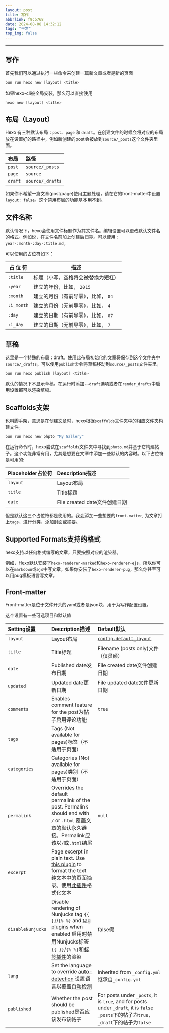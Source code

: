 ```yaml
---
layout: post
title: 写作
abbrlink: f9cb768
date: 2024-08-08 14:32:12
tags: "平常"
top_img: false
---
```


---

## 写作

首先我们可以通过执行一些命令来创建一篇新文章或者是新的页面

```powershell
bun run hexo new [layout] <title>
```

如果hexo-cli被全局安装，那么可以直接使用

```powershell
hexo new [layout] <title>
```

## 布局（Layout）

Hexo 有三种默认布局：`post`、`page` 和 `draft`。在创建文件的时候会将对应的布局放在设置好的路径中，例如新创建的post会被放到`source/_posts`这个文件夹里面。

| 布局    | 路径             |
| :------ | :--------------- |
| `post`  | `source/_posts`  |
| `page`  | `source`         |
| `draft` | `source/_drafts` |

如果你不希望一篇文章(post/page)使用主题处理，请在它的front-matter中设置`layout: false`。这个禁用布局的功能基本用不到。

## 文件名称

默认情况下，hexo会使用文件标题作为其文件名。编辑设置可以更改默认文件名的格式。例如说，在文件名前加上创建后日期。可以使用`：year-:month-:day-:title.md`。

可以使用的占位符如下：

| 占 位 符   | 描述                                |
| ---------- | ----------------------------------- |
| `:title`   | 标题（小写，空格将会被替换为短杠）  |
| `:year`    | 建立的年份，比如， `2015`           |
| `:month`   | 建立的月份（有前导零），比如， `04` |
| `:i_month` | 建立的月份（无前导零），比如， `4`  |
| `:day`     | 建立的日期（有前导零），比如， `07` |
| `:i_day`   | 建立的日期（无前导零），比如， `7`  |

## 草稿

这里是一个特殊的布局：draft。使用此布局初始化的文章将保存到这个文件夹中`source/_drafts`。可以使用`publish`命令将草稿移动到`source/_posts`文件夹里。

```powershell
bun run hexo publish [layout] <title>
```

默认的情况下不显示草稿。在运行时添加`--draft`选项或者在`render_drafts`中启用设置都可以渲染草稿。

## Scaffolds支架

也叫脚手架，意思是在创建文章时，hexo根据`scaffolds`文件夹中的相应文件夹构建文件。

```powershell
bun run hexo new phpto "My Gallery"
```

在运行命令时，hexo尝试在`scaffolds`文件夹中寻找到`photo.md`并基于它构建帖子。这个功能非常有用，尤其是想要在文章中添加一些默认的内容时。以下占位符是可用的:

| Placeholder占位符 | Description描述               |
| :---------------- | :---------------------------- |
| `layout`          | Layout布局                    |
| `title`           | Title标题                     |
| `date`            | File created date文件创建日期 |

但是默认这三个占位符都是使用的。我会添加一些想要的`front-matter`, 为文章打上`tags`，进行分类，添加封面或摘要。

## Supported Formats支持的格式

hexo支持以任何格式编写的文章，只要按照对应的渲染器。

例如，Hexo默认安装了`hexo-renderer-marked`和`hexo-renderer-ejs`，所以你可以在`markdown`或`ejs`中写文章。如果你安装了`hexo-renderer-pug`，那么你甚至可以用pug模板语言写文章。

## Front-matter

Front-matter是位于文件开头的yaml或者是json块，用于为写作配置设置。

这个设置有一些可选项目和默认值

| Setting设置       | Description描述                                              | Default默认                                                  |
| :---------------- | :----------------------------------------------------------- | :----------------------------------------------------------- |
| `layout`          | Layout布局                                                   | [`config.default_layout`](https://hexo.io/docs/configuration#Writing) |
| `title`           | Title标题                                                    | Filename (posts only)文件（仅员额）                          |
| `date`            | Published date发布日期                                       | File created date文件创建日期                                |
| `updated`         | Updated date更新日期                                         | File updated date文件更新日期                                |
| `comments`        | Enables comment feature for the post为帖子启用评论功能       | `true`                                                       |
| `tags`            | Tags (Not available for pages)标签（不适用于页面）           |                                                              |
| `categories`      | Categories (Not available for pages)类别（不适用于页面）     |                                                              |
| `permalink`       | Overrides the default permalink of the post. Permalink should end with `/` or `.html` 覆盖文章的默认永久链接。Permalink应该以`/`或`.html`结尾 | `null`                                                       |
| `excerpt`         | Page excerpt in plain text. Use [this plugin](https://hexo.io/docs/tag-plugins#Post-Excerpt) to format the text 纯文本中的页面摘录。使用[此插件](https://hexo.io/docs/tag-plugins#Post-Excerpt)格式化文本 |                                                              |
| `disableNunjucks` | Disable rendering of Nunjucks tag `{{ }}`/`{% %}` and [tag plugins](https://hexo.io/docs/tag-plugins) when enabled 启用时禁用Nunjucks标签`{{ }}`/`{% %}`和[标签插件](https://hexo.io/docs/tag-plugins)的渲染 | false假                                                      |
| `lang`            | Set the language to override [auto-detection](https://hexo.io/docs/internationalization#Path) 设置语言以覆盖[自动检测](https://hexo.io/docs/internationalization#Path) | Inherited from `_config.yml` 继承自`_config.yml`             |
| `published`       | Whether the post should be published是否应该发布该帖子       | For posts under `_posts`, it is `true`, and for posts under `_draft`, it is `false` `_posts`下的帖子为`true`，`_draft`下的帖子为`false` |
